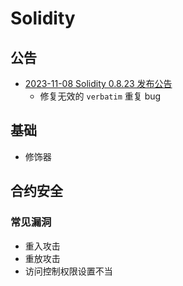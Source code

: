 # Solidity

## 公告
- [2023-11-08 Solidity 0.8.23 发布公告](../translation/2023-11-08-solidity-0.8.23-release-announcement.md)
    - 修复无效的 `verbatim` 重复 bug

## 基础
- 修饰器

## 合约安全

### 常见漏洞
- 重入攻击
- 重放攻击
- 访问控制权限设置不当
